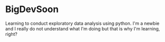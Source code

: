 # BigDevSoon
Learning to conduct exploratory data analysis using python.
I'm a newbie and I really do not understand what I'm doing but that is why I'm learning, right?
